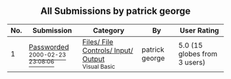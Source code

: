 ﻿<div align="center">

## All Submissions by patrick george

</div>

No.  | Submission | Category | By   | User Rating
---- | ---------- | -------- | ---- | -----------
1 | [Passworded<br /><sup>2000-02-23 23:08:06</sup>](https://github.com/Planet-Source-Code/patrick-george-passworded__1-6228) | [Files/ File Controls/ Input/ Output<br /><sup>Visual Basic</sup>](../ByCategory/files-file-controls-input-output__1-3.md) | patrick george | 5.0 (15 globes from 3 users)
